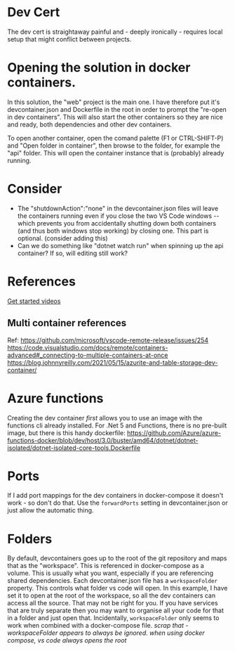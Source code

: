 # Dev Cert
The dev cert is straightaway painful and - deeply ironically - requires local setup that might conflict between projects.

# Opening the solution in docker containers.
In this solution, the "web" project is the main one. I have therefore put it's devcontainer.json and Dockerfile in the root in order to prompt the "re-open in dev containers". This will also start the other containers so they are nice and ready, both dependencies and other dev containers. 

To open another container, open the comand palette (F1 or CTRL-SHIFT-P) and "Open folder in container", then browse to the folder, for example the "api" folder. This will open the container instance that is (probably) already running.

# Consider
- The "shutdownAction":"none" in the devcontainer.json files will leave the containers running even if you close the two VS Code windows -- which prevents you from accidentally shutting down both containers (and thus both windows stop working) by closing one. This part is optional. (consider adding this)
- Can we do something like "dotnet watch run" when spinning up the api container? If so, will editing still work?

# References
[Get started videos](https://channel9.msdn.com/Series/Beginners-Series-to-Dev-Containers)
## Multi container references
Ref: https://github.com/microsoft/vscode-remote-release/issues/254
https://code.visualstudio.com/docs/remote/containers-advanced#_connecting-to-multiple-containers-at-once
https://blog.johnnyreilly.com/2021/05/15/azurite-and-table-storage-dev-container/

# Azure functions
Creating the dev container *first* allows you to use an image with the functions cli already installed.
For .Net 5 and Functions, there is no pre-built image, but there is this handy dockerfile: https://github.com/Azure/azure-functions-docker/blob/dev/host/3.0/buster/amd64/dotnet/dotnet-isolated/dotnet-isolated-core-tools.Dockerfile


# Ports
If I add port mappings for the dev containers in docker-compose it doesn't work - so don't do that. Use the `forwardPorts` setting in devcontainer.json or just allow the automatic thing.

# Folders
By default, devcontainers goes up to the root of the git repository and maps that as the "workspace". This is referenced in docker-compose as a volume. This is usually what you want, especially if you are referencing shared dependencies. 
Each devcontainer.json file has a `workspaceFolder` property. This controls what folder vs code will open. In this example, I have set it to open at the root of the workspace, so all the dev containers can access all the source. That may not be right for you. If you have services that are truly separate then you may want to organise all your code for that in a folder and just open that. Incidentally, `workspaceFolder` only seems to work when combined with a docker-compose file.
*scrap that - workspaceFolder appears to always be ignored. when using docker compose, vs code always opens the root*